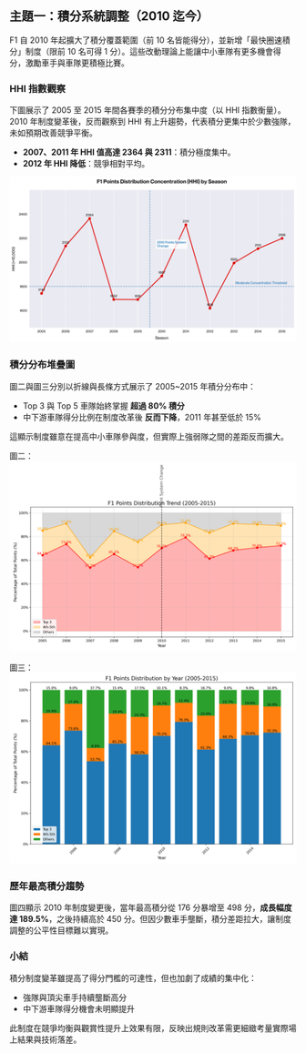 ## 主題一：積分系統調整（2010 迄今）

F1 自 2010 年起擴大了積分覆蓋範圍（前 10 名皆能得分），並新增「最快圈速積分」制度（限前 10 名可得 1 分）。這些改動理論上能讓中小車隊有更多機會得分，激勵車手與車隊更積極比賽。

### HHI 指數觀察

下圖展示了 2005 至 2015 年間各賽季的積分分布集中度（以 HHI 指數衡量）。2010 年制度變革後，反而觀察到 HHI 有上升趨勢，代表積分更集中於少數強隊，未如預期改善競爭平衡。

- **2007、2011 年 HHI 值高達 2364 與 2311**：積分極度集中。
- **2012 年 HHI 降低**：競爭相對平均。

![image](https://github.com/chaoc-0819/F1-Regulatory-Changes-Impact-Analysis/blob/main/%E7%A9%8D%E5%88%86%E7%B3%BB%E7%B5%B1%E8%AA%BF%E6%95%B4/figures/2010-2011_points_hhi_analysis.png)

### 積分分布堆疊圖

圖二與圖三分別以折線與長條方式展示了 2005~2015 年積分分布中：
- Top 3 與 Top 5 車隊始終掌握 **超過 80% 積分**
- 中下游車隊得分比例在制度改革後 **反而下降**，2011 年甚至低於 15%

這顯示制度雖意在提高中小車隊參與度，但實際上強弱隊之間的差距反而擴大。

圖二：
![image](https://github.com/chaoc-0819/F1-Regulatory-Changes-Impact-Analysis/blob/main/%E7%A9%8D%E5%88%86%E7%B3%BB%E7%B5%B1%E8%AA%BF%E6%95%B4/figures/f1_points_distribution_line.png)

圖三：
![image](https://github.com/chaoc-0819/F1-Regulatory-Changes-Impact-Analysis/blob/main/%E7%A9%8D%E5%88%86%E7%B3%BB%E7%B5%B1%E8%AA%BF%E6%95%B4/figures/f1_points_distribution_with_2009.png)
### 歷年最高積分趨勢

圖四顯示 2010 年制度變更後，當年最高積分從 176 分暴增至 498 分，**成長幅度達 189.5%**，之後持續高於 450 分。但因少數車手壟斷，積分差距拉大，讓制度調整的公平性目標難以實現。

### 小結

積分制度變革雖提高了得分門檻的可達性，但也加劇了成績的集中化：
- 強隊與頂尖車手持續壟斷高分
- 中下游車隊得分機會未明顯提升

此制度在競爭均衡與觀賞性提升上效果有限，反映出規則改革需更細緻考量實際場上結果與技術落差。
